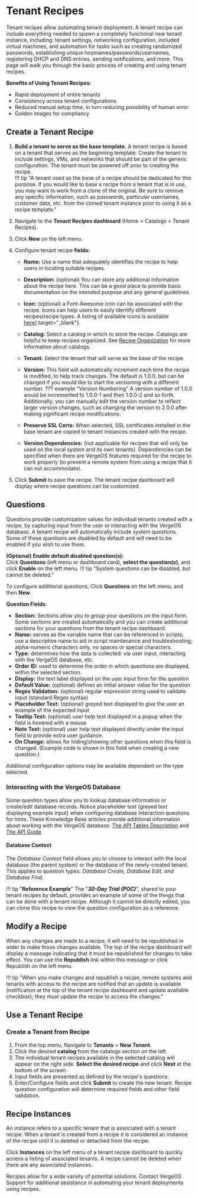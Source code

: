 # Tenant Recipes

Tenant recipes allow automating tenant deployment. A tenant recipe can include everything needed to spawn a completely functional new tenant instance, including: tenant settings, networking configuration, included virtual machines, and automation for tasks such as creating randomized passwords, establishing unique hostnames/passwords/usernames, registering DHCP and DNS entries, sending notifications, and more. This page will walk you through the basic process of creating and using tenant recipes.

**Benefits of Using Tenant Recipes:**  

* Rapid deployment of entire tenants
* Consistency across tenant configurations
* Reduced manual setup time, in turn reducing possibility of human error
* Golden images for compliancy

## Create a Tenant Recipe

1. **Build a tenant to serve as the base template.**  A tenant recipe is based on a tenant that serves as the beginning template.  Create the tenant to include settings, VMs, and networks that should be part of the generic configuration.  The tenant must be powered off prior to creating the recipe.  
!!! tip "A tenant used as the base of a recipe should be dedicated for this purpose.  If you would like to base a recipe from a tenant that is in use, you may want to work from a clone of the original.  Be sure to remove any specific information, such as passwords, particular usernames, customer data, etc. from the cloned tenant instance prior to using it as a recipe template."

2. Navigate to the **Tenant Recipes dashboard** (Home > Catalogs > Tenant Recipes).
3. Click **New** on the left menu.
4. Configure tenant recipe **fields:**
    * **Name:** Use a name that adequately identifies the recipe to help users in locating suitable recipes.
    * **Description:** (optional) You can store any additional information about the recipe here. This can be a good place to provide basic documentation on the intended purpose and any general guidelines.
    * **Icon:** (optional) a Font-Awesome icon can be associated with the recipe. Icons can help users to easily identify different recipes/recipe types. A listing of available icons is available [here](https://fontawesome.com/v4/icons/){:target="_blank"}.
    * **Catalog:** Select a catalog in which to store the recipe. Catalogs are helpful to keep recipes organized.  See [Recipe Organization](/product-guide/automation/recipes-organization) for more information about catalogs.
    * **Tenant:** Select the tenant that will serve as the base of the recipe.
    * **Version:** This field will automatically increment each time the recipe is modified, to help track changes. The default is 1.0.0, but can be changed if you would like to start the versioning with a different number.
    ??? example "Version Numbering"
        A version number of 1.0.0 would be incremented to 1.0.0-1 and then 1.0.0-2 and so forth. Additionally, you can manually edit the version number to reflect larger version changes, such as changing the version to 2.0.0 after making significant recipe modifications.

    * **Preserve SSL Certs:** When selected, SSL certificates installed in the base tenant are copied to tenant instances created with the recipe.
    * **Version Dependencies:** (not applicable for recipes that will only be used on the local system and its own tenants).  Dependencies can be specified when there are VergeOS features required for the recipe to work properly (to prevent a remote system from using a recipe that it can not accommodate).

5. Click **Submit** to save the recipe.  The tenant recipe dashboard will display where recipe questions can be customized.

## Questions

Questions provide customization values for individual tenants created with a recipe, by capturing input from the user or interacting with the VergeOS database.  A tenant recipe will automatically include system questions. Some of these questions are disabled by default and will need to be enabled if you wish to use them.  

**(Optional) Enable default disabled question(s):**  
Click **Questions** (left menu or dashboard card), **select the question(s)**, and click **Enable** on the left menu.
!!! tip "System questions can be disabled, but cannot be deleted."

To configure additional questions, Click **Questions** on the left menu, and then **New**.

**Question Fields**:

* **Section:** Sections allow you to group your questions on the input form. Some sections are created automatically and you can create additional sections for your questions from the tenant recipe dashboard.  
* **Name:** serves as the variable name that can be referenced in scripts; use a descriptive name to aid in script maintenance and troubleshooting; alpha-numeric characters only, no spaces or special characters.  
* **Type:** determines how the data is collected: via user input, interacting with the VergeOS database, etc.
* **Order ID:** used to determine the order in which questions are displayed, within the selected section.
* **Display:** the text label displayed on the user input form for the question
* **Default Value:** (optional) defines an initial answer value for the question
* **Regex Validation:** (optional) regular expression string used to validate input (standard Regex syntax)
* **Placeholder Text:** (optional) greyed text displayed to give the user an example of the expected input  
* **Tooltip Text:** (optional) user help text displayed in a popup when the field is hovered with a mouse
* **Note Text:** (optional) user help text displayed directly under the input field to provide extra user guidance.
* **On Change:** allows for hiding/showing other questions when this field is changed.  (Example code is shown in this field when creating a new question.)  

Additional configuration options may be available dependent on the type selected.

### Interacting with the VergeOS Database

Some question types allow you to lookup database information or create/edit database records.  Notice placeholder text (greyed text displaying example input) when configuring database interaction questions for hints.  These Knowledge Base articles provide additional information about working with the VergeOS database: [The API Tables Description](/knowledge-base/api-tables-description) and [The API Guide](/knowledge-base/verge-api-guide)  

#### Database Context

The *Database Context* field allows you to choose to interact with the local database (the parent system) or the database of the newly-created tenant.  This applies to question types: *Database Create, Database Edit, and Database Find*.

!!! tip "**Reference Example**"
    The "***30-Day Trial (POC)***", shared to your tenant recipes by default, provides an example of some of the things that can be done with a tenant recipe. Although it cannot be directly edited, you can clone this recipe to view the question configuration as a reference.

## Modify a Recipe

When any changes are made to a recipe, it will need to be republished in order to make those changes available.  The top of the recipe dashboard will display a message indicating that it must be republished for changes to take effect.  You can use the **Republish** link within this message or click Republish on the left menu.

!!! tip "When you make changes and republish a recipe, remote systems and tenants with access to the recipe are notified that an update is available (notification at the top of the tenant recipe dashboard and update available checkbox); they must update the recipe to access the changes."

## Use a Tenant Recipe

### Create a Tenant from Recipe

1. From the top menu, Navigate to **Tenants** > **New Tenant**.
2. Click the desired **catalog** from the catalogs section on the left.
3. The individual tenant recipes available in the selected catalog will appear on the right side.  **Select the desired recipe** and click **Next** at the bottom of the screen.
4. Input fields are presented as defined by the recipe's questions.
5. Enter/Configure fields and click **Submit** to create the new tenant.  Recipe question configuration will determine required fields and other field validation.

## Recipe Instances

An instance refers to a specific tenant that is associated with a tenant recipe.  When a tenant is created from a recipe it is considered an instance of the recipe until it is deleted or detached from the recipe.

Click **Instances** on the left menu of a tenant recipe dashboard to quickly access a listing of associated tenants. A recipe cannot be deleted when there are any associated instances.

Recipes allow for a wide variety of potential solutions. Contact VergeOS Support for additional assistance in automating your tenant deployments using recipes.
